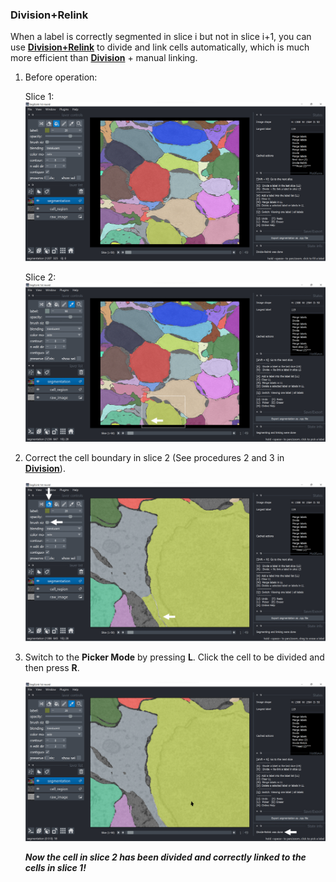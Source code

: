 ### Division+Relink

When a label is correctly segmented in slice i but not in slice i+1, you can use [**Division+Relink**]() to divide and link cells automatically, which is much more efficient than [**Division**](./divide.md) + manual linking.

1. Before operation:

    Slice 1:
    ![select](./pictures/division_relink_preslice.png)

    Slice 2:
    ![select](./pictures/division_1_annotation.png)

2. Correct the cell boundary in slice 2 (See procedures 2 and 3 in [**Division**](./divide.md)). 

    ![edit](./pictures/division_3_annotation.png)

3. Switch to the **Picker Mode** by pressing **L**. Click the cell to be divided and then press **R**.

    ![divide](./pictures/division_relink_annotation.png)

    ***Now the cell in slice 2 has been divided and correctly linked to the cells in slice 1!***
